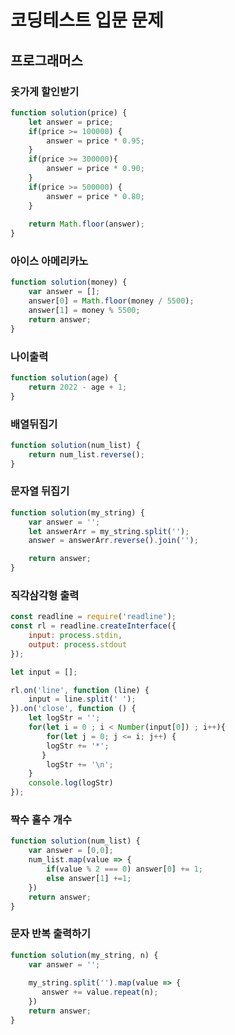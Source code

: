 # 코딩테스트 입문 문제
## 프로그래머스
### 옷가게 할인받기
``` javascript
function solution(price) {
    let answer = price;
    if(price >= 100000) {
        answer = price * 0.95;   
    } 
    if(price >= 300000){
        answer = price * 0.90;
    }
    if(price >= 500000) {
        answer = price * 0.80;
    }
    
    return Math.floor(answer);
}

```

### 아이스 아메리카노
```javascript
function solution(money) {
    var answer = [];
    answer[0] = Math.floor(money / 5500);
    answer[1] = money % 5500;    
    return answer;
}

```

### 나이출력
```javascript
function solution(age) {    
    return 2022 - age + 1;
}
```

### 배열뒤집기
``` JavaScript
function solution(num_list) {
    return num_list.reverse();
}
```

### 문자열 뒤집기

```javascript
function solution(my_string) {
    var answer = '';
    let answerArr = my_string.split('');
    answer = answerArr.reverse().join('');

    return answer;
}

```

### 직각삼각형 출력
``` JavaScript
const readline = require('readline');
const rl = readline.createInterface({
    input: process.stdin,
    output: process.stdout
});

let input = [];

rl.on('line', function (line) {
    input = line.split(' ');
}).on('close', function () {
    let logStr = '';
    for(let i = 0 ; i < Number(input[0]) ; i++){
        for(let j = 0; j <= i; j++) {
        logStr += '*';
       }
        logStr += '\n';
    }
    console.log(logStr)
});

```

### 짝수 홀수 개수
``` JavaScript
function solution(num_list) {
    var answer = [0,0];
    num_list.map(value => {
        if(value % 2 === 0) answer[0] += 1;
        else answer[1] +=1;
    }) 
    return answer;
}
```


### 문자 반복 출력하기
``` javascript
function solution(my_string, n) {
    var answer = '';
    
    my_string.split('').map(value => {
       answer += value.repeat(n);
    })
    return answer;
}
```
